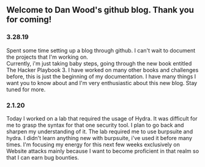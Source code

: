 ## Welcome to Dan Wood's github blog.  Thank you for coming!

### 3.28.19

Spent some time setting up a blog through github.   I can't wait to document the projects that I'm working on.  
Currently, i'm just taking baby steps, going through the new book entitled The Hacker Playbook 3.  I have worked on many other books and challenges before, this is just the beginning of my documentation.
I have many things I want you to know about and I'm very enthusiastic about this new blog.  Stay tuned for more.

### 2.1.20

  Today I worked on a lab that required the usage of Hydra.  It was difficult for me to grasp the syntax for that one security tool.  I plan to go back and sharpen my understanding of it.  The lab required me to use burpsuite and hydra. I didn't learn anything new with burpsuite, i've used it before many times. I'm focusing my energy for this next few weeks exclusively on Website attacks mainly because I want to become proficient in that realm so that I can earn bug bounties. 












